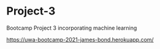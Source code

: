 # Project-3
Bootcamp Project 3 incorporating machine learning

https://uwa-bootcamp-2021-james-bond.herokuapp.com/




